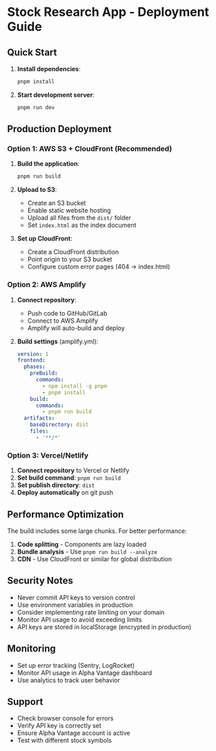 # Stock Research App - Deployment Guide

## Quick Start


1. **Install dependencies**:
   ```bash
   pnpm install
   ```

2. **Start development server**:
   ```bash
   pnpm run dev
   ```

## Production Deployment

### Option 1: AWS S3 + CloudFront (Recommended)

1. **Build the application**:
   ```bash
   pnpm run build
   ```

2. **Upload to S3**:
   - Create an S3 bucket
   - Enable static website hosting
   - Upload all files from the `dist/` folder
   - Set `index.html` as the index document

3. **Set up CloudFront**:
   - Create a CloudFront distribution
   - Point origin to your S3 bucket
   - Configure custom error pages (404 → index.html)

### Option 2: AWS Amplify

1. **Connect repository**:
   - Push code to GitHub/GitLab
   - Connect to AWS Amplify
   - Amplify will auto-build and deploy

2. **Build settings** (amplify.yml):
   ```yaml
   version: 1
   frontend:
     phases:
       preBuild:
         commands:
           - npm install -g pnpm
           - pnpm install
       build:
         commands:
           - pnpm run build
     artifacts:
       baseDirectory: dist
       files:
         - '**/*'
   ```

### Option 3: Vercel/Netlify

1. **Connect repository** to Vercel or Netlify
2. **Set build command**: `pnpm run build`
3. **Set publish directory**: `dist`
4. **Deploy automatically** on git push

## Performance Optimization

The build includes some large chunks. For better performance:

1. **Code splitting** - Components are lazy loaded
2. **Bundle analysis** - Use `pnpm run build --analyze`
3. **CDN** - Use CloudFront or similar for global distribution

## Security Notes

- Never commit API keys to version control
- Use environment variables in production
- Consider implementing rate limiting on your domain
- Monitor API usage to avoid exceeding limits
- API keys are stored in localStorage (encrypted in production)

## Monitoring

- Set up error tracking (Sentry, LogRocket)
- Monitor API usage in Alpha Vantage dashboard
- Use analytics to track user behavior

## Support

- Check browser console for errors
- Verify API key is correctly set
- Ensure Alpha Vantage account is active
- Test with different stock symbols

